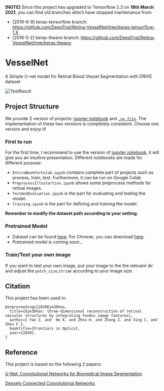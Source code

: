 **[NOTE]** Since this project has upgraded to Tensorflow 2.3 on **18th March 2021**, you can find old branches which have stopped maintenance from:

- [2019-6-9] keras-tensorflow branch: https://github.com/DeepTrial/Retina-VesselNet/tree/keras-tensorflow-1.X
- [2018-5-2] keras-theano branch: https://github.com/DeepTrial/Retina-VesselNet/tree/keras-theano


# VesselNet
A Simple U-net model for Retinal Blood Vessel Segmentation with DRIVE dataset

![TestResult](https://i.imgur.com/pPMANyZ.jpg)


## Project Structure
We provide 2 version of projects: [jupyter notebook][1] and [`.py file`][3]. The implementation of these two versions is completely consistent. Choose one version and enjoy it!

### First to run
For the first time, I recommand to use the version of [jupyter notebook][1], it will give you an intuitive presentation. Different notebooks are made for different purpose:
- `EntireBookForColab.ipynb` contains complete part of projects such as process, train, test. Furthermore, it can be run on Google Colab
- `PreprocessIllustartion.ipynb` shows some preprocess methods for retinal images.
- `TestAndEvaluation.ipynb` is the part for evaluating and testing the model.
- `Training.ipynb` is the part for defining and training the model.

**Remenber to modify the dataset path according to your setting.**

### Pretrained Model
- Dataset can be found [here][2]. For Chinese, you can download [here][6].
- Pretrained model is coming soon...

### Train/Test your own image
If you want to test your own image, put your image to the the relevant dir and adjust the `patch_size`,`stride` according to your image size. 

## Citation
This project has been used in:
```
@inproceedings{2020Eye3DVas,
  title={Eye3DVas: three-dimensional reconstruction of retinal vascular structures by integrating fundus image features},
  author={ Yao Z. and  He K. and Zhou H. and Zhang Z. and Xing C. and Zhou F.},
  booktitle={Frontiers in Optics},
  year={2020},
}
```


## Reference
This project is based on the following 2 papers:


[U-Net: Convolutional Networks for Biomedical Image Segmentation](8)

[Densely Connected Convolutional Networks](7)



[1]: https://github.com/DeepTrial/Retina-VesselNet/tree/master/jupyter-notebook
[2]: https://drive.google.com/file/d/1RALItn7a-XIe-ebsghk6HL-T0btJI9w7/view?usp=sharing
[3]: https://github.com/DeepTrial/Retina-VesselNet/tree/master/py-network
[5]: https://github.com/orobix/retina-unet
[6]: https://pan.baidu.com/s/1EnKeNTGimzVRa9QedWjxlg
[7]: https://arxiv.org/pdf/1608.06993.pdf
[8]: https://arxiv.org/pdf/1505.04597.pdf



